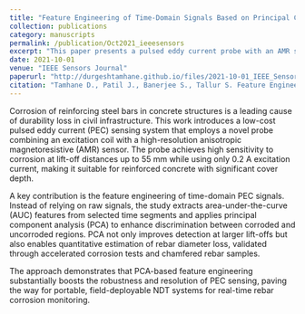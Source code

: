 ```yaml
---
title: "Feature Engineering of Time-Domain Signals Based on Principal Component Analysis for Rebar Corrosion Assessment Using Pulse Eddy Current"
collection: publications
category: manuscripts
permalink: /publication/Oct2021_ieeesensors
excerpt: "This paper presents a pulsed eddy current probe with an AMR sensor for non-destructive rebar corrosion detection. By applying PCA to time-domain features, the system enhances sensitivity at large lift-offs and enables quantitative estimation of rebar diameter loss."
date: 2021-10-01
venue: "IEEE Sensors Journal"
paperurl: "http://durgeshtamhane.github.io/files/2021-10-01_IEEE_Sensors_Journal.pdf"
citation: "Tamhane D., Patil J., Banerjee S., Tallur S. Feature Engineering of Time-Domain Signals Based on Principal Component Analysis for Rebar Corrosion Assessment Using Pulse Eddy Current. IEEE Sensors Journal. 2021;21(19):22086–22094. doi:10.1109/JSEN.2021.3103545."
---
```


Corrosion of reinforcing steel bars in concrete structures is a leading cause of durability loss in civil infrastructure.
This work introduces a low-cost pulsed eddy current (PEC) sensing system that employs a novel probe combining an excitation coil with a
high-resolution anisotropic magnetoresistive (AMR) sensor. The probe achieves high sensitivity to corrosion at lift-off distances up
to 55 mm while using only 0.2 A excitation current, making it suitable for reinforced concrete with significant cover depth.

A key contribution is the feature engineering of time-domain PEC signals. Instead of relying on raw signals,
the study extracts area-under-the-curve (AUC) features from selected time segments and applies principal component analysis (PCA)
to enhance discrimination between corroded and uncorroded regions. PCA not only improves detection at larger
lift-offs but also enables quantitative estimation of rebar diameter loss, validated through accelerated corrosion tests and 
chamfered rebar samples.

The approach demonstrates that PCA-based feature engineering substantially boosts the robustness and resolution of PEC sensing,
paving the way for portable, field-deployable NDT systems for real-time rebar corrosion monitoring.
